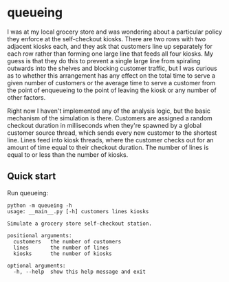 queueing
========

I was at my local grocery store and was wondering about a particular policy they
enforce at the self-checkout kiosks. There are two rows with two adjacent kiosks
each, and they ask that customers line up separately for each row rather than
forming one large line that feeds all four kiosks. My guess is that they do this
to prevent a single large line from spiraling outwards into the shelves and
blocking customer traffic, but I was curious as to whether this arrangement has
any effect on the total time to serve a given number of customers or the average
time to serve a customer from the point of enqueueing to the point of leaving
the kiosk or any number of other factors.

Right now I haven't implemented any of the analysis logic, but the basic
mechanism of the simulation is there. Customers are assigned a random checkout
duration in milliseconds when they're spawned by a global customer source
thread, which sends every new customer to the shortest line. Lines feed into
kiosk threads, where the customer checks out for an amount of time equal to
their checkout duration. The number of lines is equal to or less than the number
of kiosks.

Quick start
-----------

Run queueing:

    python -m queueing -h
    usage: __main__.py [-h] customers lines kiosks
    
    Simulate a grocery store self-checkout station.
    
    positional arguments:
      customers   the number of customers
      lines       the number of lines
      kiosks      the number of kiosks
    
    optional arguments:
      -h, --help  show this help message and exit
